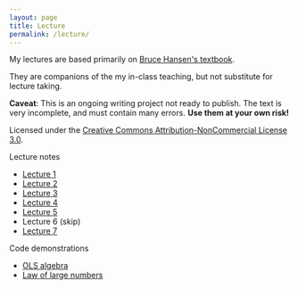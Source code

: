 ```yaml
---
layout: page
title: Lecture
permalink: /lecture/
---
```


My lectures are based primarily on [Bruce Hansen's textbook](http://www.ssc.wisc.edu/~bhansen/econometrics/).

They are companions of the my in-class teaching, but not substitute for lecture taking.


**Caveat**: This is an ongoing writing project not ready to publish.
The text is very incomplete, and must contain many errors. **Use them at your own risk!**

Licensed under the [Creative Commons Attribution-NonCommercial License 3.0](https://creativecommons.org/licenses/by-nc/3.0/).

Lecture notes

* [Lecture 1](https://github.com/zhentaoshi/Econ5121A/blob/master/lecture1.pdf)
* [Lecture 2](https://github.com/zhentaoshi/Econ5121A/blob/master/lecture2.pdf)
* [Lecture 3](https://github.com/zhentaoshi/Econ5121A/blob/master/lecture3.pdf)
* [Lecture 4](https://github.com/zhentaoshi/Econ5121A/blob/master/lecture4.pdf)
* [Lecture 5](https://github.com/zhentaoshi/Econ5121A/blob/master/lecture5.pdf)
* Lecture 6 (skip)
* [Lecture 7](https://github.com/zhentaoshi/Econ5121A/blob/master/lecture7.pdf)

Code demonstrations

* [OLS algebra](https://github.com/zhentaoshi/Econ5121A/blob/master/R_demo/OLS_algebra.pdf)
* [Law of large numbers](https://github.com/zhentaoshi/Econ5121A/blob/master/R_demo/LLN.pdf)
